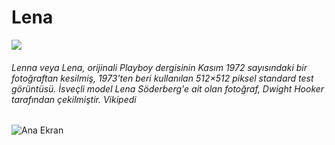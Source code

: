 # Lena
![](https://github.com/NisanurBulut/Lena/blob/master/src/assets/Lena.png)

###### Lenna veya Lena, orijinali Playboy dergisinin Kasım 1972 sayısındaki bir fotoğraftan kesilmiş, 1973'ten beri kullanılan 512×512 piksel standard test görüntüsü. İsveçli model Lena Söderberg'e ait olan fotoğraf, Dwight Hooker tarafından çekilmiştir. Vikipedi

![Ana Ekran](https://github.com/NisanurBulut/Lena/master/src/assets/trailer.gif)